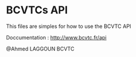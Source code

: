 # BCVTCs API

This files are simples for how to use the BCVTC API

Doccumentation :
http://www.bcvtc.fr/api

@Ahmed LAGGOUN
BCVTC

